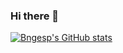 ### Hi there 👋

<!--
**bngesp/bngesp** is a ✨ _special_ ✨ repository because its `README.md` (this file) appears on your GitHub profile.

Here are some ideas to get you started:

- 🔭 I’m currently working on ...
- 🌱 I’m currently learning ...
- 👯 I’m looking to collaborate on ...
- 🤔 I’m looking for help with ...
- 💬 Ask me about ...
- 📫 How to reach me: ...
- 😄 Pronouns: ...
- ⚡ Fun fact: ...
-->
[![Bngesp's GitHub stats](https://github-readme-stats.vercel.app/api?username=bngesp&show_icons=true&count_private=true&theme=merko)](https://github.com/anuraghazra/github-readme-stats)
